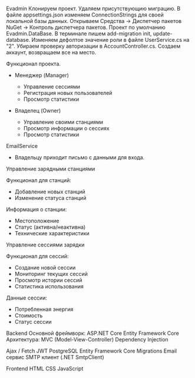 Evadmin
Клонируем проект. Удаляем присутствующию миграцию. В файле appsettings.json изменяем ConnectionStrings для своей локальной базы данных.
Открываем Средства -> Диспетчер пакетов NuGet -> Контроль диспетчера пакетов. Проект по умолчанию Evadmin.DataBase. В терминале пишем add-migration init, update-database.
Изменяем дефолтое значение роли в файле UserService.cs на "2". Убираем проверку авторизации в AccountController.cs. Создаем аккаунт, возвращаем все на место. 

Функционал проекта.

- Менеджер (Manager)
  - Управление сессиями
  - Регистрация новых пользователей
  - Просмотр статистики

- Владелец (Owner)
  - Управление своими станциями
  - Просмотр информации о сессиях
  - Просмотр статистики
  
EmailService
- Владельцу приходит письмо с данными для входа.

Управление зарядными станциями

Функционал для станций:
- Добавление новых станций
- Изменение статуса станций

Информация о станции:
- Местоположение
- Статус (активна/неактивна)
- Технические характеристики

Управление сессиями зарядки

Функционал для сессий:
- Создание новой сессии
- Мониторинг текущих сессий
- Просмотр истории сессий
- Статистика использования

Данные сессии:
- Потребленная энергия
- Стоимость
- Статус сессии

Backend
Основной фреймворк:
ASP.NET Core
Entity Framework Core
Архитектура:
MVC (Model-View-Controller)
Dependency Injection

Ajax / Fetch
JWT
PostgreSQL
Entity Framework Core Migrations
Email сервис
SMTP клиент (.NET SmtpClient)

Frontend
HTML
CSS
JavaScript








